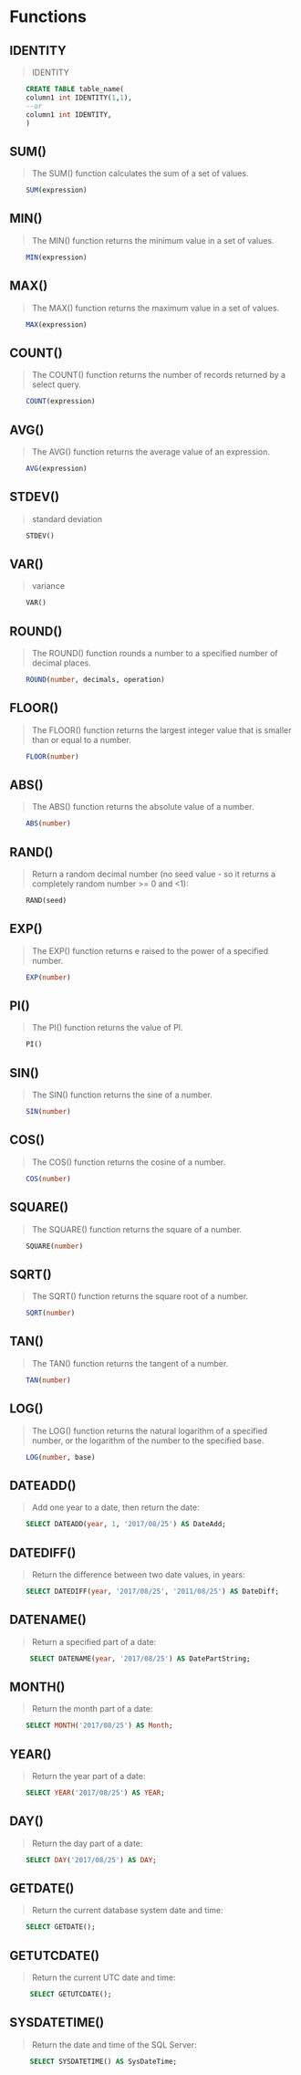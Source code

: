 # Functions
## IDENTITY
> IDENTITY
```sql
    CREATE TABLE table_name(
    column1 int IDENTITY(1,1),
    --or
    column1 int IDENTITY,
    )
```
## SUM()
> The SUM() function calculates the sum of a set of values.
```sql
    SUM(expression)
``` 
## MIN()
> The MIN() function returns the minimum value in a set of values.
```sql
    MIN(expression)
```
## MAX()
> The MAX() function returns the maximum value in a set of values.
```sql
    MAX(expression)
```
## COUNT()
> The COUNT() function returns the number of records returned by a select query.
```sql
    COUNT(expression)
```
## AVG()
> The AVG() function returns the average value of an expression.
```sql
    AVG(expression)
```
## STDEV()
> standard deviation
```sql
    STDEV()
```
## VAR()
> variance
```sql
    VAR()
```
## ROUND()
> The ROUND() function rounds a number to a specified number of decimal places.
```sql
    ROUND(number, decimals, operation)
```
## FLOOR()
> The FLOOR() function returns the largest integer value that is smaller than or equal to a number.
```sql
    FLOOR(number)
```
## ABS()
> The ABS() function returns the absolute value of a number.
```sql
    ABS(number)
```
## RAND()
> Return a random decimal number (no seed value - so it returns a completely random number >= 0 and <1):
```sql
    RAND(seed)
```
## EXP()
> The EXP() function returns e raised to the power of a specified number.
```sql
    EXP(number)
```
## PI()
> The PI() function returns the value of PI.
```sql
    PI()
```
## SIN()
> The SIN() function returns the sine of a number.
```sql
    SIN(number)
```
## COS()
> The COS() function returns the cosine of a number.
```sql
    COS(number)
```
## SQUARE()
> The SQUARE() function returns the square of a number.
```sql
    SQUARE(number)
```
## SQRT()
> The SQRT() function returns the square root of a number.
```sql
    SQRT(number)
```
## TAN()
> The TAN() function returns the tangent of a number.
```sql
    TAN(number)
```
## LOG()
> The LOG() function returns the natural logarithm of a specified number, or the logarithm of the number to the specified base.
```sql
    LOG(number, base)
```
## DATEADD()
> Add one year to a date, then return the date:
```sql
    SELECT DATEADD(year, 1, '2017/08/25') AS DateAdd;
```
## DATEDIFF()
>  Return the difference between two date values, in years:
```sql
    SELECT DATEDIFF(year, '2017/08/25', '2011/08/25') AS DateDiff;
```
## DATENAME()
>  Return a specified part of a date:
```sql
     SELECT DATENAME(year, '2017/08/25') AS DatePartString;
```
## MONTH()
>  Return the month part of a date:
```sql
    SELECT MONTH('2017/08/25') AS Month; 
```
## YEAR()
>  Return the year part of a date:
```sql
    SELECT YEAR('2017/08/25') AS YEAR; 
```
## DAY()
>  Return the day part of a date:
```sql
    SELECT DAY('2017/08/25') AS DAY; 
```
## GETDATE()
>  Return the current database system date and time:
```sql
    SELECT GETDATE(); 
```
## GETUTCDATE()
>  Return the current UTC date and time:
```sql
     SELECT GETUTCDATE();
```
## SYSDATETIME()
>  Return the date and time of the SQL Server:
```sql
     SELECT SYSDATETIME() AS SysDateTime;
```